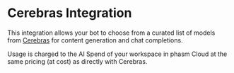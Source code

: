 # Cerebras Integration

This integration allows your bot to choose from a curated list of models from [Cerebras](https://cerebras.ai/developers/) for content generation and chat completions.

Usage is charged to the AI Spend of your workspace in phasm Cloud at the same pricing (at cost) as directly with Cerebras.
